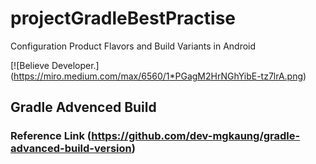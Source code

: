 # projectGradleBestPractise
Configuration Product Flavors and Build Variants in Android

[![Believe Developer.] (https://miro.medium.com/max/6560/1*PGagM2HrNGhYibE-tz7lrA.png)


## Gradle Advenced Build
### Reference Link (https://github.com/dev-mgkaung/gradle-advanced-build-version)

